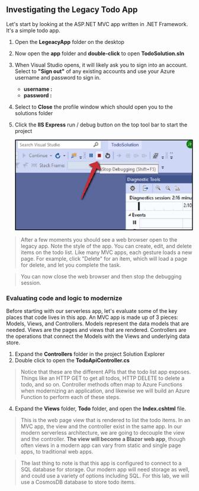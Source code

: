 ## Investigating the Legacy Todo App
Let's start by looking at the ASP.NET MVC app written in .NET Framework. It's a simple todo app.
1. Open the **LegeacyApp** folder on the desktop
2. Now open the **app** folder and **double-click** to open **TodoSolution.sln**
3. When Visual Studio opens, it will likely ask you to sign into an account. Select to **"Sign out"** of any existing accounts and use your Azure username and password to sign in.

      - **username :**<inject key="AzureAdUserEmail" />
      - **password :**<inject key="AzureAdUserPassword" />
      
4. Select to **Close** the profile window which should open you to the solutions folder
5. Click the **IIS Express** run / debug button on the top tool bar to start the project

      ![Stop](images/stop.png)

>After a few moments you should see a web browser open to the legacy app. Note the style of the app. You can create, edit, and delete items on the todo list. Like many MVC apps, each gesture loads a new page. For example, click "Delete" for an item, which will load a page for delete, and let you complete the task.

>You can now close the web browser and then stop the debugging session.
       
### Evaluating code and logic to modernize

Before starting with our serverless app, let's evaluate some of the key places that code lives in this app. An MVC app is made up of 3 pieces: Models, Views, and Controllers. Models represent the data models that are needed. Views are the pages and views that are rendered. Controllers are the operations that connect the Models with the Views and underlying data store.

   1.	Expand the **Controllers** folder in the project Solution Explorer
   2.	Double click to open the **TodoApiController.cs**
   
 >Notice that these are the different APIs that the todo list app exposes. Things like an HTTP GET to get all todos, HTTP DELETE to delete a todo, and so on. Controller methods often map to Azure Functions when modernizing an application, and likewise we will build an Azure Function to perform each of these steps.
   4. Expand the **Views** folder, **Todo** folder, and open the **Index.cshtml** file.
   
   >This is the web page view that is rendered to list the todo items. In an MVC app, the view and the controller exist in the same app. In our modern serverless architecture, we are going to decouple the view and the controller. **The view will become a Blazor web app**, though often views in a modern app can vary from static and single page apps, to traditional web apps.
   
   >The last thing to note is that this app is configured to connect to a SQL database for storage. Our modern app will need storage as well, and could use a variety of options including SQL. For this lab, we will use a CosmosDB database to store todo items.
